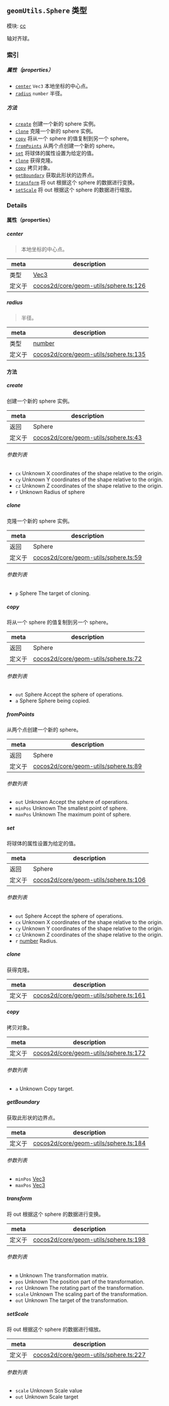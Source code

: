 ## `geomUtils.Sphere` 类型



模块: [cc](../modules/cc.md)


轴对齐球。



### 索引

##### 属性（properties）

  - [`center`](#center) `Vec3` 本地坐标的中心点。
  - [`radius`](#radius) `number` 半径。



##### 方法

  - [`create`](#create) 创建一个新的 sphere 实例。
  - [`clone`](#clone) 克隆一个新的 sphere 实例。
  - [`copy`](#copy) 将从一个 sphere 的值复制到另一个 sphere。
  - [`fromPoints`](#frompoints) 从两个点创建一个新的 sphere。
  - [`set`](#set) 将球体的属性设置为给定的值。
  - [`clone`](#clone) 获得克隆。
  - [`copy`](#copy) 拷贝对象。
  - [`getBoundary`](#getboundary) 获取此形状的边界点。
  - [`transform`](#transform) 将 out 根据这个 sphere 的数据进行变换。
  - [`setScale`](#setscale) 将 out 根据这个 sphere 的数据进行缩放。



### Details


#### 属性（properties）


##### center

> 本地坐标的中心点。

| meta | description |
|------|-------------|
| 类型 | <a href="../classes/Vec3.html" class="crosslink">Vec3</a> |
| 定义于 | [cocos2d/core/geom-utils/sphere.ts:126](https://github.com/cocos-creator/engine/blob/26031bddd1aecdbf9bbdebe19ecaa672b1c35061/cocos2d/core/geom-utils/sphere.ts#L126) |



##### radius

> 半径。

| meta | description |
|------|-------------|
| 类型 | <a href="https://developer.mozilla.org/en/JavaScript/Reference/Global_Objects/Number" class="crosslink external" target="_blank">number</a> |
| 定义于 | [cocos2d/core/geom-utils/sphere.ts:135](https://github.com/cocos-creator/engine/blob/26031bddd1aecdbf9bbdebe19ecaa672b1c35061/cocos2d/core/geom-utils/sphere.ts#L135) |






<!-- Method Block -->
#### 方法


##### create

创建一个新的 sphere 实例。

| meta | description |
|------|-------------|
| 返回 | Sphere 
| 定义于 | [cocos2d/core/geom-utils/sphere.ts:43](https://github.com/cocos-creator/engine/blob/26031bddd1aecdbf9bbdebe19ecaa672b1c35061/cocos2d/core/geom-utils/sphere.ts#L43) |

###### 参数列表
- `cx` Unknown X coordinates of the shape relative to the origin.
- `cy` Unknown Y coordinates of the shape relative to the origin.
- `cz` Unknown Z coordinates of the shape relative to the origin.
- `r` Unknown Radius of sphere


##### clone

克隆一个新的 sphere 实例。

| meta | description |
|------|-------------|
| 返回 | Sphere 
| 定义于 | [cocos2d/core/geom-utils/sphere.ts:59](https://github.com/cocos-creator/engine/blob/26031bddd1aecdbf9bbdebe19ecaa672b1c35061/cocos2d/core/geom-utils/sphere.ts#L59) |

###### 参数列表
- `p` Sphere The target of cloning.


##### copy

将从一个 sphere 的值复制到另一个 sphere。

| meta | description |
|------|-------------|
| 返回 | Sphere 
| 定义于 | [cocos2d/core/geom-utils/sphere.ts:72](https://github.com/cocos-creator/engine/blob/26031bddd1aecdbf9bbdebe19ecaa672b1c35061/cocos2d/core/geom-utils/sphere.ts#L72) |

###### 参数列表
- `out` Sphere Accept the sphere of operations.
- `a` Sphere Sphere being copied.


##### fromPoints

从两个点创建一个新的 sphere。

| meta | description |
|------|-------------|
| 返回 | Sphere 
| 定义于 | [cocos2d/core/geom-utils/sphere.ts:89](https://github.com/cocos-creator/engine/blob/26031bddd1aecdbf9bbdebe19ecaa672b1c35061/cocos2d/core/geom-utils/sphere.ts#L89) |

###### 参数列表
- `out` Unknown Accept the sphere of operations.
- `minPos` Unknown The smallest point of sphere.
- `maxPos` Unknown The maximum point of sphere.


##### set

将球体的属性设置为给定的值。

| meta | description |
|------|-------------|
| 返回 | Sphere 
| 定义于 | [cocos2d/core/geom-utils/sphere.ts:106](https://github.com/cocos-creator/engine/blob/26031bddd1aecdbf9bbdebe19ecaa672b1c35061/cocos2d/core/geom-utils/sphere.ts#L106) |

###### 参数列表
- `out` Sphere Accept the sphere of operations.
- `cx` Unknown X coordinates of the shape relative to the origin.
- `cy` Unknown Y coordinates of the shape relative to the origin.
- `cz` Unknown Z coordinates of the shape relative to the origin.
- `r` <a href="https://developer.mozilla.org/en/JavaScript/Reference/Global_Objects/Number" class="crosslink external" target="_blank">number</a> Radius.


##### clone

获得克隆。

| meta | description |
|------|-------------|
| 定义于 | [cocos2d/core/geom-utils/sphere.ts:161](https://github.com/cocos-creator/engine/blob/26031bddd1aecdbf9bbdebe19ecaa672b1c35061/cocos2d/core/geom-utils/sphere.ts#L161) |



##### copy

拷贝对象。

| meta | description |
|------|-------------|
| 定义于 | [cocos2d/core/geom-utils/sphere.ts:172](https://github.com/cocos-creator/engine/blob/26031bddd1aecdbf9bbdebe19ecaa672b1c35061/cocos2d/core/geom-utils/sphere.ts#L172) |

###### 参数列表
- `a` Unknown Copy target.


##### getBoundary

获取此形状的边界点。

| meta | description |
|------|-------------|
| 定义于 | [cocos2d/core/geom-utils/sphere.ts:184](https://github.com/cocos-creator/engine/blob/26031bddd1aecdbf9bbdebe19ecaa672b1c35061/cocos2d/core/geom-utils/sphere.ts#L184) |

###### 参数列表
- `minPos` <a href="../classes/Vec3.html" class="crosslink">Vec3</a> 
- `maxPos` <a href="../classes/Vec3.html" class="crosslink">Vec3</a> 


##### transform

将 out 根据这个 sphere 的数据进行变换。

| meta | description |
|------|-------------|
| 定义于 | [cocos2d/core/geom-utils/sphere.ts:198](https://github.com/cocos-creator/engine/blob/26031bddd1aecdbf9bbdebe19ecaa672b1c35061/cocos2d/core/geom-utils/sphere.ts#L198) |

###### 参数列表
- `m` Unknown The transformation matrix.
- `pos` Unknown The position part of the transformation.
- `rot` Unknown The rotating part of the transformation.
- `scale` Unknown The scaling part of the transformation.
- `out` Unknown The target of the transformation.


##### setScale

将 out 根据这个 sphere 的数据进行缩放。

| meta | description |
|------|-------------|
| 定义于 | [cocos2d/core/geom-utils/sphere.ts:227](https://github.com/cocos-creator/engine/blob/26031bddd1aecdbf9bbdebe19ecaa672b1c35061/cocos2d/core/geom-utils/sphere.ts#L227) |

###### 参数列表
- `scale` Unknown Scale value
- `out` Unknown Scale target



